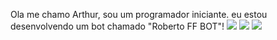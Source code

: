 Ola me chamo Arthur, sou um programador iniciante.
eu estou desenvolvendo um bot chamado "Roberto FF BOT"!
<img src="https://discord.com/users/669930314319003668">
<img src="https://camo.githubusercontent.com/25bb77897ce13af417f3bbc1cc2350734ade999236e7c897876ad7522f8aa4cd/68747470733a2f2f6769746875622d726561646d652d73746174732e76657263656c2e6170702f6170693f757365726e616d653d4461726b416e67656c353936352673686f775f69636f6e733d74727565267468656d653d64726163756c61">
<img src="https://camo.githubusercontent.com/e1458259122de3a930ea4ff552546a89c06532586c099ef0cecdf2b5c0c12bd0/68747470733a2f2f6769746875622d726561646d652d73746174732e76657263656c2e6170702f6170692f746f702d6c616e67732f3f757365726e616d653d4461726b416e67656c35393635266c61796f75743d636f6d70616374267468656d653d64726163756c61">
